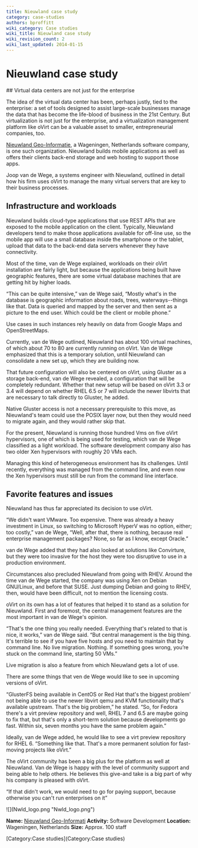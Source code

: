 ```yaml
---
title: Nieuwland case study
category: case-studies
authors: bproffitt
wiki_category: Case studies
wiki_title: Nieuwland case study
wiki_revision_count: 2
wiki_last_updated: 2014-01-15
---
```


# Nieuwland case study

<div class="row">
<div class="span7 offset1 pad-sides">
## Virtual data centers are not just for the enterprise

The idea of the virtual data center has been, perhaps justly, tied to the enterprise: a set of tools designed to assist large-scale businesses manage the data that has become the life-blood of business in the 21st Century. But virtualization is not just for the enterprise, and a virtualization management platform like oVirt can be a valuable asset to smaller, entrepreneurial companies, too.

[Nieuwland Geo-Informatie](//http://nieuwland.nl/), a Wageningen, Netherlands software company, is one such organization. Nieuwland builds mobile applications as well as offers their clients back-end storage and web hosting to support those apps.

Joop van de Wege, a systems engineer with Nieuwland, outlined in detail how his firm uses oVirt to manage the many virtual servers that are key to their business processes.

## Infrastructure and workloads

Nieuwland builds cloud-type applications that use REST APIs that are exposed to the mobile application on the client. Typically, Nieuwland developers tend to make those applications available for off-line use, so the mobile app will use a small database inside the smartphone or the tablet, upload that data to the back-end data servers whenever they have connectivity.

Most of the time, van de Wege explained, workloads on their oVirt installation are fairly light, but because the applications being built have geographic features, there are some virtual database machines that are getting hit by higher loads.

“This can be quite intensive,” van de Wege said, “Mostly what's in the database is geographic information about roads, trees, waterways--things like that. Data is queried and mapped by the server and then sent as a picture to the end user. Which could be the client or mobile phone.”

Use cases in such instances rely heavily on data from Google Maps and OpenStreetMaps.

Currently, van de Wege outlined, Nieuwland has about 100 virtual machines, of which about 70 to 80 are currently running on oVirt. Van de Wege emphasized that this is a temporary solution, until Nieuwland can consolidate a new set up, which they are building now.

That future configuration will also be centered on oVirt, using Gluster as a storage back-end, van de Wege revealed, a configuration that will be completely redundant. Whether that new setup will be based on oVirt 3.3 or 3.4 will depend on whether RHEL 6.5 or 7 will include the newer libvirts that are necessary to talk directly to Gluster, he added.

Native Gluster access is not a necessary prerequisite to this move, as Nieuwland's team could use the POSIX layer now, but then they would need to migrate again, and they would rather skip that.

For the present, Nieuwland is running those hundred Vms on five oVirt hypervisors, one of which is being used for testing, which van de Wege classified as a light workload. The software development company also has two older Xen hypervisors with roughly 20 VMs each.

Managing this kind of heterogeneous environment has its challenges. Until recently, everything was managed from the command line, and even now the Xen hypervisors must still be run from the command line interface.

## Favorite features and issues

Nieuwland has thus far appreciated its decision to use oVirt.

“We didn't want VMware. Too expensive. There was already a heavy investment in Linux, so switching to Microsoft HyperV was no option, either; too costly,” van de Wege, “Well, after that, there is nothing, because real enterprise management packages? None, so far as I know, except Oracle.”

van de Wege added that they had also looked at solutions like Convirture, but they were too invasive for the host they were too disruptive to use in a production environment.

Circumstances also precluded Nieuwland from going with RHEV. Around the time van de Wege started, the company was using Xen on Debian GNU/Linux, and before that SUSE. Just dumping Debian and going to RHEV, then, would have been difficult, not to mention the licensing costs.

oVirt on its own has a lot of features that helped it to stand as a solution for Nieuwland. First and foremost, the central management features are the most important in van de Wege's opinion.

“That's the one thing you really needed. Everything that's related to that is nice, it works,” van de Wege said. “But central management is the big thing. It's terrible to see if you have five hosts and you need to maintain that by command line. No live migration. Nothing. If something goes wrong, you’re stuck on the command line, starting 50 VMs.”

Live migration is also a feature from which Nieuwland gets a lot of use.

There are some things that ven de Wege would like to see in upcoming versions of oVirt.

“GlusterFS being available in CentOS or Red Hat that's the biggest problem' not being able to use the newer libvirt qemu and KVM functionality that's available upstream. That's the big problem,” he stated. “So, for Fedora there's a virt preview repository and well, RHEL 7 and 6.5 are maybe going to fix that, but that's only a short-term solution because developments go fast. Within six, seven months you have the same problem again.”

Ideally, van de Wege added, he would like to see a virt preview repository for RHEL 6. “Something like that. That's a more permanent solution for fast-moving projects like oVirt.”

The oVirt community has been a big plus for the platform as well at Nieuwland. Van de Wege is happy with the level of community support and being able to help others. He believes this give-and take is a big part of why his company is pleased with oVirt.

“If that didn't work, we would need to go for paying support, because otherwise you can't run enterprises on it”

</div>
<div class="span4 pad-sides">
<div class="well well-lg">
![](Nwld_logo.png "Nwld_logo.png")

**Name:** [Nieuwland Geo-Informati](//nieuwland.nl/)
**Activity:** Software Development
**Location:** Wageningen, Netherlands
**Size:** Approx. 100 staff

</div>
</div>
</div>
[Category:Case studies](Category:Case studies) <Category:Community>

